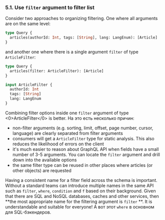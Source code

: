 ### <a name="rule-5.1"></a> 5.1. Use `filter` argument to filter list

Consider two approaches to organizing filtering. One where all arguments are on the same level:

```graphql
type Query {
  articles(authorId: Int, tags: [String], lang: LangEnum): [Article]
}
```

and another one where there is a single argument `filter` of type `ArticleFilter`:

```graphql
type Query {
  articles(filter: ArticleFilter): [Article]
}

input ArticleFilter {
  authorId: Int
  tags: [String]
  lang: LangEnum
}
```

Combining filter options inside one `filter` argument of type <0>ArticleFilter</0> is better. На это есть несколько причин:

- non-filter arguments (e.g. sorting, limit, offset, page number, cursor, language) are clearly separated from filter arguments
- consumers will get a `ArticleFilter` type for static analysis. This also reduces the likelihood of errors on the client
- it's much easier to reason about GraphQL API when fields have a small number of 3-5 arguments. You can locate the `filter` argument and drill down into the available options
- the same filter type can be reused in other places where articles (or other objects) are requested

Having a consistent name for a filter field across the schema is important. Without a standard teams can introduce multiple names in the same API such as `filter`, `where`, `condition` and `f` based on their background. Given that there are SQL and NoSQL databases, caches and other services, then **the most appropriate name for the filtering argument is `filter` **. It is understandable and suitable for everyone! А вот этот `where` в основном для SQL-бэкендеров.